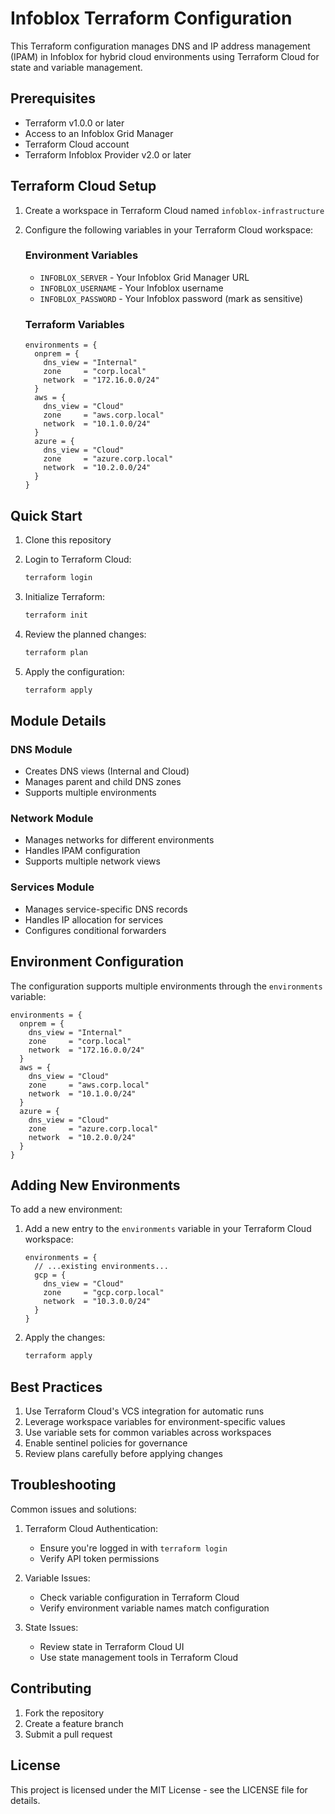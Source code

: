 # Infoblox Terraform Configuration

This Terraform configuration manages DNS and IP address management (IPAM) in Infoblox for hybrid cloud environments using Terraform Cloud for state and variable management.

## Prerequisites

- Terraform v1.0.0 or later
- Access to an Infoblox Grid Manager
- Terraform Cloud account
- Terraform Infoblox Provider v2.0 or later

## Terraform Cloud Setup

1. Create a workspace in Terraform Cloud named `infoblox-infrastructure`

2. Configure the following variables in your Terraform Cloud workspace:

   ### Environment Variables
   - `INFOBLOX_SERVER` - Your Infoblox Grid Manager URL
   - `INFOBLOX_USERNAME` - Your Infoblox username
   - `INFOBLOX_PASSWORD` - Your Infoblox password (mark as sensitive)

   ### Terraform Variables
   ```hcl
   environments = {
     onprem = {
       dns_view = "Internal"
       zone     = "corp.local"
       network  = "172.16.0.0/24"
     }
     aws = {
       dns_view = "Cloud"
       zone     = "aws.corp.local"
       network  = "10.1.0.0/24"
     }
     azure = {
       dns_view = "Cloud"
       zone     = "azure.corp.local"
       network  = "10.2.0.0/24"
     }
   }
   ```

## Quick Start

1. Clone this repository

2. Login to Terraform Cloud:
   ```bash
   terraform login
   ```

3. Initialize Terraform:
   ```bash
   terraform init
   ```

4. Review the planned changes:
   ```bash
   terraform plan
   ```

5. Apply the configuration:
   ```bash
   terraform apply
   ```

## Module Details

### DNS Module
- Creates DNS views (Internal and Cloud)
- Manages parent and child DNS zones
- Supports multiple environments

### Network Module
- Manages networks for different environments
- Handles IPAM configuration
- Supports multiple network views

### Services Module
- Manages service-specific DNS records
- Handles IP allocation for services
- Configures conditional forwarders

## Environment Configuration

The configuration supports multiple environments through the `environments` variable:

```hcl
environments = {
  onprem = {
    dns_view = "Internal"
    zone     = "corp.local"
    network  = "172.16.0.0/24"
  }
  aws = {
    dns_view = "Cloud"
    zone     = "aws.corp.local"
    network  = "10.1.0.0/24"
  }
  azure = {
    dns_view = "Cloud"
    zone     = "azure.corp.local"
    network  = "10.2.0.0/24"
  }
}
```

## Adding New Environments

To add a new environment:

1. Add a new entry to the `environments` variable in your Terraform Cloud workspace:
   ```hcl
   environments = {
     // ...existing environments...
     gcp = {
       dns_view = "Cloud"
       zone     = "gcp.corp.local"
       network  = "10.3.0.0/24"
     }
   }
   ```

2. Apply the changes:
   ```bash
   terraform apply
   ```

## Best Practices

1. Use Terraform Cloud's VCS integration for automatic runs
2. Leverage workspace variables for environment-specific values
3. Use variable sets for common variables across workspaces
4. Enable sentinel policies for governance
5. Review plans carefully before applying changes

## Troubleshooting

Common issues and solutions:

1. Terraform Cloud Authentication:
   - Ensure you're logged in with `terraform login`
   - Verify API token permissions

2. Variable Issues:
   - Check variable configuration in Terraform Cloud
   - Verify environment variable names match configuration

3. State Issues:
   - Review state in Terraform Cloud UI
   - Use state management tools in Terraform Cloud

## Contributing

1. Fork the repository
2. Create a feature branch
3. Submit a pull request

## License

This project is licensed under the MIT License - see the LICENSE file for details.